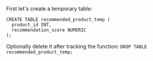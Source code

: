 First let's create a temporary table: 

```
CREATE TABLE recommended_product_temp (
  product_id INT,
  recommendation_score NUMERIC
);
```

Optionally delete it after tracking the function: `DROP TABLE recommended_product_temp;`